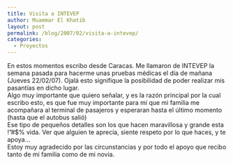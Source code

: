 ```yaml
---
title: Visita a INTEVEP
author: Muammar El Khatib
layout: post
permalink: /blog/2007/02/visita-a-intevep/
categories:
  - Proyectos
---
```

En estos momentos escribo desde Caracas. Me llamaron de INTEVEP la semana pasada para hacerme unas pruebas médicas el día de mañana (Jueves 22/02/07). Ojalá esto signifique la posibilidad de poder realizar mis pasantías en dicho lugar.  
Algo muy importante que quiero señalar, y es la razón principal por la cual escribo esto, es que fue muy importante para mí que mi familia me acompañara al terminal de pasajeros y esperaran hasta el último momento (hasta que el autobus salió)  
Ese tipo de pequeños detalles son los que hacen maravillosa y grande esta !&#8221;#$% vida. Ver que alguien te aprecia, siente respeto por lo que haces, y te apoya&#8230;  
Estoy muy agradecido por las circunstancias y por todo el apoyo que recibo tanto de mi familia como de mi novia.